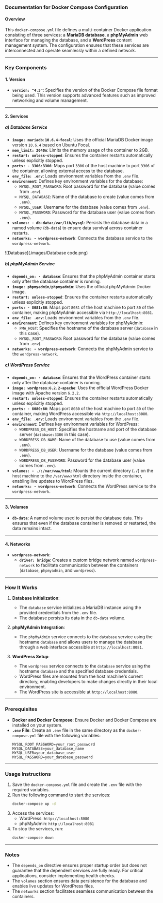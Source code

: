 ### Documentation for Docker Compose Configuration

#### Overview
This `docker-compose.yml` file defines a multi-container Docker application consisting of three services: a **MariaDB database**, a **phpMyAdmin** web interface for managing the database, and a **WordPress** content management system. The configuration ensures that these services are interconnected and operate seamlessly within a defined network.

---

### Key Components

#### 1. **Version**
   - **`version: "4.3"`**: Specifies the version of the Docker Compose file format being used. This version supports advanced features such as improved networking and volume management.

---

#### 2. **Services**

##### a) **Database Service**
   - **`image: mariadb:10.6.4-focal`**: Uses the official MariaDB Docker image version `10.6.4` based on Ubuntu Focal.
   - **`mem_limit: 2048m`**: Limits the memory usage of the container to 2GB.
   - **`restart: unless-stopped`**: Ensures the container restarts automatically unless explicitly stopped.
   - **`ports: - 3306:3306`**: Maps port `3306` of the host machine to port `3306` of the container, allowing external access to the database.
   - **`env_file: .env`**: Loads environment variables from the `.env` file.
   - **`environment`**: Defines key environment variables for the database:
     - `MYSQL_ROOT_PASSWORD`: Root password for the database (value comes from `.env`).
     - `MYSQL_DATABASE`: Name of the database to create (value comes from `.env`).
     - `MYSQL_USER`: Username for the database (value comes from `.env`).
     - `MYSQL_PASSWORD`: Password for the database user (value comes from `.env`).
   - **`volumes: - db-data:/var/lib/mysql`**: Persists the database data in a named volume (`db-data`) to ensure data survival across container restarts.
   - **`networks: - wordpress-network`**: Connects the database service to the `wordpress-network`.

   ![Database](.images/Database code.png)


##### b) **phpMyAdmin Service**
   - **`depends_on: - database`**: Ensures that the phpMyAdmin container starts only after the database container is running.
   - **`image: phpmyadmin/phpmyadmin`**: Uses the official phpMyAdmin Docker image.
   - **`restart: unless-stopped`**: Ensures the container restarts automatically unless explicitly stopped.
   - **`ports: - 8081:80`**: Maps port `8081` of the host machine to port `80` of the container, making phpMyAdmin accessible via `http://localhost:8081`.
   - **`env_file: .env`**: Loads environment variables from the `.env` file.
   - **`environment`**: Defines key environment variables for phpMyAdmin:
     - `PMA_HOST`: Specifies the hostname of the database server (`database` in this case).
     - `MYSQL_ROOT_PASSWORD`: Root password for the database (value comes from `.env`).
   - **`networks: - wordpress-network`**: Connects the phpMyAdmin service to the `wordpress-network`.

##### c) **WordPress Service**
   - **`depends_on: - database`**: Ensures that the WordPress container starts only after the database container is running.
   - **`image: wordpress:6.2.2-apache`**: Uses the official WordPress Docker image with Apache version `6.2.2`.
   - **`restart: unless-stopped`**: Ensures the container restarts automatically unless explicitly stopped.
   - **`ports: - 8080:80`**: Maps port `8080` of the host machine to port `80` of the container, making WordPress accessible via `http://localhost:8080`.
   - **`env_file: .env`**: Loads environment variables from the `.env` file.
   - **`environment`**: Defines key environment variables for WordPress:
     - `WORDPRESS_DB_HOST`: Specifies the hostname and port of the database server (`database:3306` in this case).
     - `WORDPRESS_DB_NAME`: Name of the database to use (value comes from `.env`).
     - `WORDPRESS_DB_USER`: Username for the database (value comes from `.env`).
     - `WORDPRESS_DB_PASSWORD`: Password for the database user (value comes from `.env`).
   - **`volumes: - ./:/var/www/html`**: Mounts the current directory (`./`) on the host machine to the `/var/www/html` directory inside the container, enabling live updates to WordPress files.
   - **`networks: - wordpress-network`**: Connects the WordPress service to the `wordpress-network`.

---

#### 3. **Volumes**
   - **`db-data`**: A named volume used to persist the database data. This ensures that even if the database container is removed or restarted, the data remains intact.

---

#### 4. **Networks**
   - **`wordpress-network`**:
     - **`driver: bridge`**: Creates a custom bridge network named `wordpress-network` to facilitate communication between the containers (`database`, `phpmyadmin`, and `wordpress`).

---

### How It Works
1. **Database Initialization**:
   - The `database` service initializes a MariaDB instance using the provided credentials from the `.env` file.
   - The database persists its data in the `db-data` volume.

2. **phpMyAdmin Integration**:
   - The `phpMyAdmin` service connects to the `database` service using the hostname `database` and allows users to manage the database through a web interface accessible at `http://localhost:8081`.

3. **WordPress Setup**:
   - The `wordpress` service connects to the `database` service using the hostname `database` and the specified database credentials.
   - WordPress files are mounted from the host machine's current directory, enabling developers to make changes directly in their local environment.
   - The WordPress site is accessible at `http://localhost:8080`.

---

### Prerequisites
- **Docker and Docker Compose**: Ensure Docker and Docker Compose are installed on your system.
- **`.env` File**: Create an `.env` file in the same directory as the `docker-compose.yml` file with the following variables:
   ```env
   MYSQL_ROOT_PASSWORD=your_root_password
   MYSQL_DATABASE=your_database_name
   MYSQL_USER=your_database_user
   MYSQL_PASSWORD=your_database_password
   ```

---

### Usage Instructions
1. Save the `docker-compose.yml` file and create the `.env` file with the required variables.
2. Run the following command to start the services:
   ```bash
   docker-compose up -d
   ```
3. Access the services:
   - WordPress: `http://localhost:8080`
   - phpMyAdmin: `http://localhost:8081`
4. To stop the services, run:
   ```bash
   docker-compose down
   ```

---

### Notes
- The `depends_on` directive ensures proper startup order but does not guarantee that the dependent services are fully ready. For critical applications, consider implementing health checks.
- The `volumes` section ensures data persistence for the database and enables live updates for WordPress files.
- The `networks` section facilitates seamless communication between the containers.